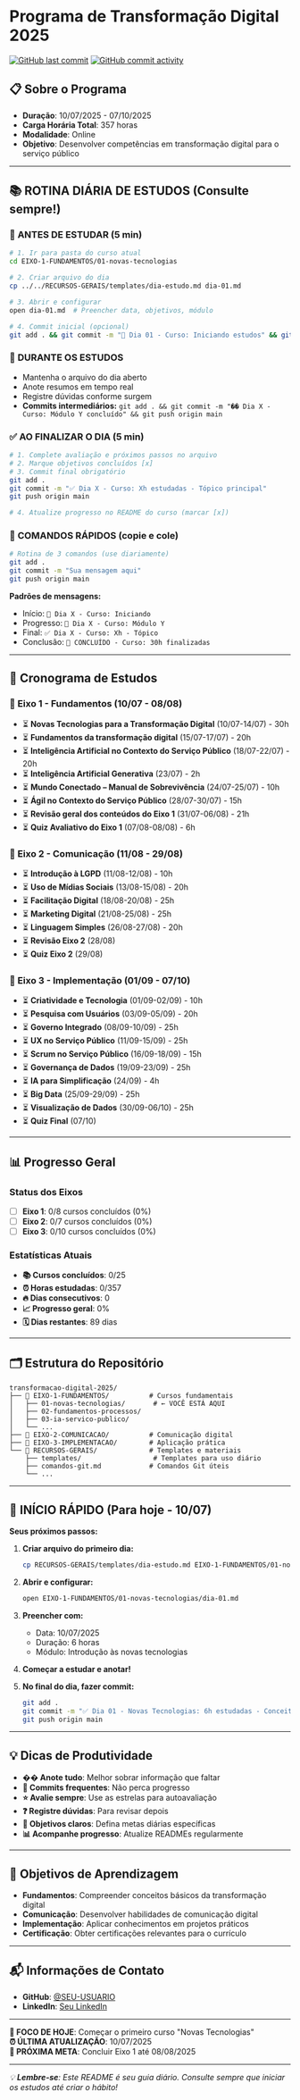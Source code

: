 # Programa de Transformação Digital 2025

[![GitHub last commit](https://img.shields.io/github/last-commit/SEU-USUARIO/transformacao-digital-2025)]()
[![GitHub commit activity](https://img.shields.io/github/commit-activity/m/SEU-USUARIO/transformacao-digital-2025)]()

## 📋 Sobre o Programa
- **Duração**: 10/07/2025 - 07/10/2025
- **Carga Horária Total**: 357 horas
- **Modalidade**: Online
- **Objetivo**: Desenvolver competências em transformação digital para o serviço público

---

## 📚 **ROTINA DIÁRIA DE ESTUDOS** (Consulte sempre!)

### 🌅 **ANTES DE ESTUDAR** (5 min)
```bash
# 1. Ir para pasta do curso atual
cd EIXO-1-FUNDAMENTOS/01-novas-tecnologias

# 2. Criar arquivo do dia
cp ../../RECURSOS-GERAIS/templates/dia-estudo.md dia-01.md

# 3. Abrir e configurar
open dia-01.md  # Preencher data, objetivos, módulo

# 4. Commit inicial (opcional)
git add . && git commit -m "📅 Dia 01 - Curso: Iniciando estudos" && git push origin main
```

### 📖 **DURANTE OS ESTUDOS**
- Mantenha o arquivo do dia aberto
- Anote resumos em tempo real
- Registre dúvidas conforme surgem
- **Commits intermediários:** `git add . && git commit -m "�� Dia X - Curso: Módulo Y concluído" && git push origin main`

### ✅ **AO FINALIZAR O DIA** (5 min)
```bash
# 1. Complete avaliação e próximos passos no arquivo
# 2. Marque objetivos concluídos [x]
# 3. Commit final obrigatório
git add .
git commit -m "✅ Dia X - Curso: Xh estudadas - Tópico principal"
git push origin main

# 4. Atualize progresso no README do curso (marcar [x])
```

### 🎯 **COMANDOS RÁPIDOS (copie e cole)**
```bash
# Rotina de 3 comandos (use diariamente)
git add .
git commit -m "Sua mensagem aqui"
git push origin main
```

**Padrões de mensagens:**
- Início: `📅 Dia X - Curso: Iniciando`
- Progresso: `📝 Dia X - Curso: Módulo Y`
- Final: `✅ Dia X - Curso: Xh - Tópico`
- Conclusão: `🎉 CONCLUÍDO - Curso: 30h finalizadas`

---

## 📅 Cronograma de Estudos

### 🎯 Eixo 1 - Fundamentos (10/07 - 08/08)
- ⏳ **Novas Tecnologias para a Transformação Digital** (10/07-14/07) - 30h
- ⏳ **Fundamentos da transformação digital** (15/07-17/07) - 20h
- ⏳ **Inteligência Artificial no Contexto do Serviço Público** (18/07-22/07) - 20h
- ⏳ **Inteligência Artificial Generativa** (23/07) - 2h
- ⏳ **Mundo Conectado – Manual de Sobrevivência** (24/07-25/07) - 10h
- ⏳ **Ágil no Contexto do Serviço Público** (28/07-30/07) - 15h
- ⏳ **Revisão geral dos conteúdos do Eixo 1** (31/07-06/08) - 21h
- ⏳ **Quiz Avaliativo do Eixo 1** (07/08-08/08) - 6h

### 💬 Eixo 2 - Comunicação (11/08 - 29/08)
- ⏳ **Introdução à LGPD** (11/08-12/08) - 10h
- ⏳ **Uso de Mídias Sociais** (13/08-15/08) - 20h
- ⏳ **Facilitação Digital** (18/08-20/08) - 25h
- ⏳ **Marketing Digital** (21/08-25/08) - 25h
- ⏳ **Linguagem Simples** (26/08-27/08) - 20h
- ⏳ **Revisão Eixo 2** (28/08)
- ⏳ **Quiz Eixo 2** (29/08)

### 🚀 Eixo 3 - Implementação (01/09 - 07/10)
- ⏳ **Criatividade e Tecnologia** (01/09-02/09) - 10h
- ⏳ **Pesquisa com Usuários** (03/09-05/09) - 20h
- ⏳ **Governo Integrado** (08/09-10/09) - 25h
- ⏳ **UX no Serviço Público** (11/09-15/09) - 25h
- ⏳ **Scrum no Serviço Público** (16/09-18/09) - 15h
- ⏳ **Governança de Dados** (19/09-23/09) - 25h
- ⏳ **IA para Simplificação** (24/09) - 4h
- ⏳ **Big Data** (25/09-29/09) - 25h
- ⏳ **Visualização de Dados** (30/09-06/10) - 25h
- ⏳ **Quiz Final** (07/10)

---

## 📊 Progresso Geral

### Status dos Eixos
- [ ] **Eixo 1**: 0/8 cursos concluídos (0%)
- [ ] **Eixo 2**: 0/7 cursos concluídos (0%)
- [ ] **Eixo 3**: 0/10 cursos concluídos (0%)

### Estatísticas Atuais
- **📚 Cursos concluídos**: 0/25
- **⏰ Horas estudadas**: 0/357
- **🔥 Dias consecutivos**: 0
- **📈 Progresso geral**: 0%
- **🗓️ Dias restantes**: 89 dias

---

## 🗂️ Estrutura do Repositório

```
transformacao-digital-2025/
├── 📁 EIXO-1-FUNDAMENTOS/          # Cursos fundamentais
│   ├── 01-novas-tecnologias/       # ← VOCÊ ESTÁ AQUI
│   ├── 02-fundamentos-processos/
│   ├── 03-ia-servico-publico/
│   └── ...
├── 📁 EIXO-2-COMUNICACAO/          # Comunicação digital  
├── 📁 EIXO-3-IMPLEMENTACAO/        # Aplicação prática
└── 📁 RECURSOS-GERAIS/             # Templates e materiais
    ├── templates/                  # Templates para uso diário
    ├── comandos-git.md            # Comandos Git úteis
    └── ...
```

---

## 🚀 **INÍCIO RÁPIDO** (Para hoje - 10/07)

**Seus próximos passos:**

1. **Criar arquivo do primeiro dia:**
   ```bash
   cp RECURSOS-GERAIS/templates/dia-estudo.md EIXO-1-FUNDAMENTOS/01-novas-tecnologias/dia-01.md
   ```

2. **Abrir e configurar:**
   ```bash
   open EIXO-1-FUNDAMENTOS/01-novas-tecnologias/dia-01.md
   ```

3. **Preencher com:**
   - Data: 10/07/2025
   - Duração: 6 horas
   - Módulo: Introdução às novas tecnologias

4. **Começar a estudar e anotar!**

5. **No final do dia, fazer commit:**
   ```bash
   git add .
   git commit -m "✅ Dia 01 - Novas Tecnologias: 6h estudadas - Conceitos fundamentais"
   git push origin main
   ```

---

## 💡 Dicas de Produtividade

- **�� Anote tudo**: Melhor sobrar informação que faltar
- **🔄 Commits frequentes**: Não perca progresso
- **⭐ Avalie sempre**: Use as estrelas para autoavaliação
- **❓ Registre dúvidas**: Para revisar depois
- **🎯 Objetivos claros**: Defina metas diárias específicas
- **📊 Acompanhe progresso**: Atualize READMEs regularmente

---

## 🎯 Objetivos de Aprendizagem

- **Fundamentos**: Compreender conceitos básicos da transformação digital
- **Comunicação**: Desenvolver habilidades de comunicação digital
- **Implementação**: Aplicar conhecimentos em projetos práticos
- **Certificação**: Obter certificações relevantes para o currículo

---

## 📬 Informações de Contato

- **GitHub**: [@SEU-USUARIO](https://github.com/SEU-USUARIO)
- **LinkedIn**: [Seu LinkedIn](https://linkedin.com/in/seu-perfil)

---

**🎯 FOCO DE HOJE**: Começar o primeiro curso "Novas Tecnologias"  
**⏰ ÚLTIMA ATUALIZAÇÃO**: 10/07/2025  
**🎯 PRÓXIMA META**: Concluir Eixo 1 até 08/08/2025  

---

*💡 **Lembre-se**: Este README é seu guia diário. Consulte sempre que iniciar os estudos até criar o hábito!*
